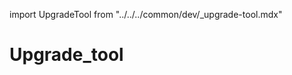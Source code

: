 import UpgradeTool from "../../../common/dev/\_upgrade-tool.mdx"

# Upgrade_tool

<UpgradeTool series="rock5" />
